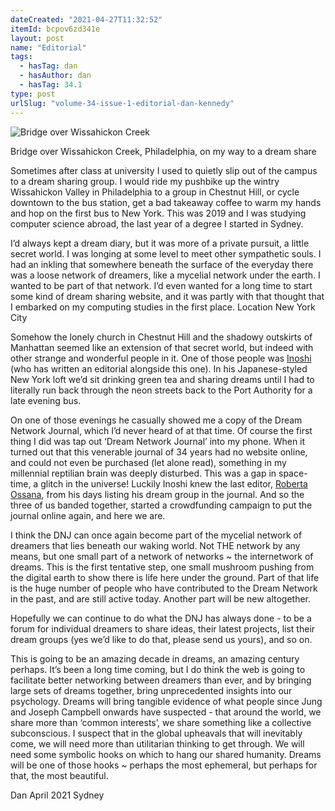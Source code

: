 ```yaml
---
dateCreated: "2021-04-27T11:32:52"
itemId: bcpov6zd341e
layout: post
name: "Editorial"
tags:
  - hasTag: dan
  - hasAuthor: dan
  - hasTag: 34.1
type: post
urlSlug: "volume-34-issue-1-editorial-dan-kennedy"
---
```


![Bridge over Wissahickon Creek](../images/post-bcpov6zd341e-0.jpg)
<div class="caption"><span>Bridge over Wissahickon Creek, Philadelphia, on my way to a dream share</span></div>

Sometimes after class at university I used to quietly slip out of the campus to a dream sharing group. I would ride my pushbike up the wintry Wissahickon Valley in Philadelphia to a group in Chestnut Hill, or cycle downtown to the bus station, get a bad takeaway coffee to warm my hands and hop on the first bus to New York. This was 2019 and I was studying computer science abroad, the last year of a degree I started in Sydney. 

I’d always kept a dream diary, but it was more of a private pursuit, a little secret world. I was longing at some level to meet other sympathetic souls. I had an inkling that somewhere beneath the surface of the everyday there was a loose network of dreamers, like a mycelial network under the earth. I wanted to be part of that network. I’d even wanted for a long time to start some kind of dream sharing website, and it was partly with that thought that I embarked on my computing studies in the first place. Location
New York City

Somehow the lonely church in Chestnut Hill and the shadowy outskirts of Manhattan seemed like an extension of that secret world, but indeed with other strange and wonderful people in it. One of those people was [Inoshi](../@inoshi) (who has written an editorial alongside this one). In his Japanese-styled New York loft we’d sit drinking green tea and sharing dreams until I had to literally run back through the neon streets back to the Port Authority for a late evening bus. 

On one of those evenings he casually showed me a copy of the Dream Network Journal, which I’d never heard of at that time. Of course the first thing I did was tap out ‘Dream Network Journal’ into my phone. When it turned out that this venerable journal of 34 years had no website online, and could not even be purchased (let alone read), something in my millennial reptilian brain was deeply disturbed. This was a gap in space-time, a glitch in the universe! Luckily Inoshi knew the last editor, [Roberta Ossana](../@robertaossana), from his days listing his dream group in the journal. And so the three of us banded together, started a crowdfunding campaign to put the journal online again, and here we are. 

I think the DNJ can once again become part of the mycelial network of dreamers that lies beneath our waking world. Not THE network by any means, but one small part of a network of networks ~ the internetwork of dreams. This is the first tentative step, one small mushroom pushing from the digital earth to show there is life here under the ground. Part of that life is the huge number of people who have contributed to the Dream Network in the past, and are still active today. Another part will be new altogether. 

Hopefully we can continue to do what the DNJ has always done - to be a forum for individual dreamers to share ideas, their latest projects, list their dream groups (yes we’d like to do that, please send us yours), and so on. 

This is going to be an amazing decade in dreams, an amazing century perhaps. It’s been a long time coming, but I do think the web is going to facilitate better networking between dreamers than ever, and by bringing large sets of dreams together, bring unprecedented insights into our psychology. Dreams will bring tangible evidence of what people since Jung and Joseph Campbell onwards have suspected - that around the world, we share more than ‘common interests’, we share something like a collective subconscious. I suspect that in the global upheavals that will inevitably come, we will need more than utilitarian thinking to get through. We will need some symbolic hooks on which to hang our shared humanity. Dreams will be one of those hooks ~ perhaps the most ephemeral, but perhaps for that, the most beautiful.   

Dan
April 2021
Sydney